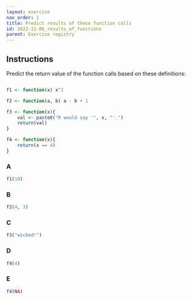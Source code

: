 ```yaml
---
layout: exercise 
nav_order: 1
title: Predict results of these function calls
id: 2022-11-06_results_of_functions
parent: Exercise registry
---
```


## Instructions

Predict the return value of the function calls based on these definitions:

```R

f1 <- function(x) x^2

f2 <- function(a, b) a - b + 1 

f3 <- function(x){
	val <- paste0("R would say '", x, "'.")
	return(val)
}

f4 <- function(x){
	return(x == 4)
}
```

### A

```R
f1(10)
```

### B

```R
f2(4, 3)
```

### C

```R
f3("wicked!")
```

### D

```R
f4(4)
```

### E

```R
f4(NA)
```

